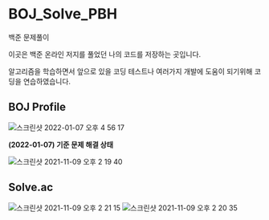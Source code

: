 # BOJ_Solve_PBH
백준 문제풀이

이곳은 백준 온라인 저지를 풀었던 나의 코드를 저장하는 곳입니다.

알고리즘을 학습하면서 앞으로 있을 코딩 테스트나 여러가지 개발에 도움이 되기위해 코딩을 연습하였습니다.

## BOJ Profile
![스크린샷 2022-01-07 오후 4 56 17](https://user-images.githubusercontent.com/73048180/148511055-6c6d05a7-4e34-4e25-b70b-c3b92b9fd725.png)


**(2022-01-07) 기준 문제 해결 상태**

![스크린샷 2021-11-09 오후 2 19 40](https://user-images.githubusercontent.com/73048180/140867053-7d53ca02-1a63-4a3f-a0f4-267de3095a6b.png)

## Solve.ac

![스크린샷 2021-11-09 오후 2 21 15](https://user-images.githubusercontent.com/73048180/140867169-69a8deda-2a51-4758-88e9-e2bc3742d603.png)
![스크린샷 2021-11-09 오후 2 20 35](https://user-images.githubusercontent.com/73048180/140867113-137ae68f-d6ac-410c-80d6-1edf5a1496d0.png)
